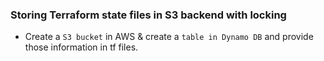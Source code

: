 ### Storing Terraform state files in S3 backend with locking

- Create a `S3 bucket` in AWS & create a `table in Dynamo DB` and provide those information in tf files.